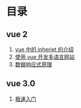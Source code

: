 # 目录

## vue 2

1. [vue 中的 inheriet 的介绍](./inheriet.md)
2. [ 使用 vue 开发多语言网站](./vue-i18n.md)
3. [数据响应式原理](./two-way.md)

## vue 3.0

1. [极速入门](./v3-queck-start.md)
